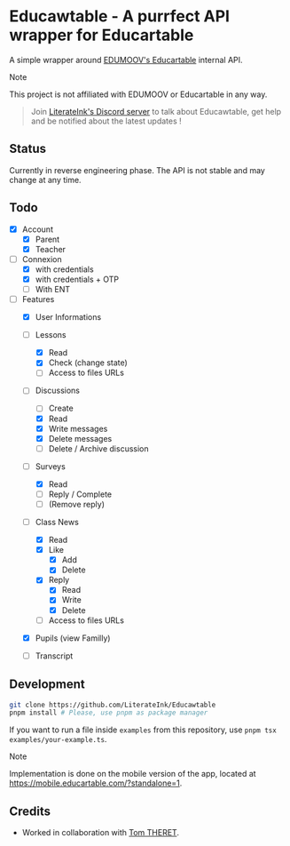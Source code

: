 # Educawtable - A purrfect API wrapper for Educartable

A simple wrapper around [EDUMOOV's Educartable](https://www.educartable.com/) internal API.

> [!NOTE]  
> This project is not affiliated with EDUMOOV or Educartable in any way.

> Join [LiterateInk's Discord server](https://literate.ink/discord) to talk about Educawtable, get help and be notified about the latest updates !

## Status

Currently in reverse engineering phase.
The API is not stable and may change at any time.

## Todo

- [x] Account
  - [x] Parent
  - [x] Teacher
- [ ] Connexion
  - [x] with credentials
  - [x] with credentials + OTP
  - [ ] With ENT
- [ ] Features
  - [x] User Informations
  - [ ] Lessons
    - [x] Read
    - [x] Check (change state)
    - [ ] Access to files URLs
  - [ ] Discussions
    - [ ] Create
    - [x] Read
    - [x] Write messages
    - [x] Delete messages
    - [ ] Delete / Archive discussion
  - [ ] Surveys
    - [x] Read
    - [ ] Reply / Complete
    - [ ] (Remove reply)
  - [ ] Class News
    - [x] Read
    - [x] Like
      - [x] Add
      - [x] Delete
    - [x] Reply
      - [x] Read
      - [x] Write
      - [x] Delete
    - [ ] Access to files URLs
  - [x] Pupils (view Familly)
  - [ ] Transcript
   

## Development

```bash
git clone https://github.com/LiterateInk/Educawtable
pnpm install # Please, use pnpm as package manager
```

If you want to run a file inside `examples` from this repository, use `pnpm tsx examples/your-example.ts`.

> [!NOTE]
> Implementation is done on the mobile version of the app, located at <https://mobile.educartable.com/?standalone=1>.

## Credits

- Worked in collaboration with [Tom THERET](https://github.com/tom-theret).
